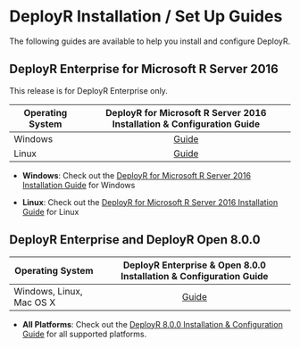 # DeployR Installation / Set Up Guides

The following guides are available to help you install and configure DeployR.

## DeployR Enterprise for Microsoft R Server 2016

This release is for DeployR Enterprise only.

|Operating System|DeployR for Microsoft R Server 2016 Installation & Configuration Guide|
|----------------|:----------------:|
|Windows         |[Guide](deployr-install-on-windows.md)|
|Linux           |[Guide](deployr-install-on-linux.md)|


+ **Windows**: Check out the [DeployR for Microsoft R Server 2016 Installation Guide](deployr-install-on-windows.md) for Windows

+ **Linux**: Check out the [DeployR for Microsoft R Server 2016 Installation Guide](deployr-install-on-linux.md) for Linux



## DeployR Enterprise and DeployR Open 8.0.0

|Operating System        |DeployR Enterprise & Open 8.0.0 Installation & Configuration Guide|
|------------------------|:----------------:|
|Windows, Linux, Mac OS X|[Guide](deployr-installing-configuring.md)|


+ **All Platforms**: Check out the [DeployR 8.0.0 Installation & Configuration Guide](deployr-installing-configuring.md) for all supported platforms.

